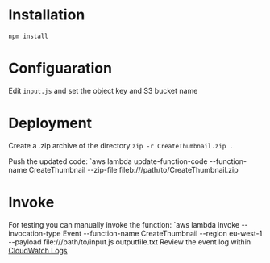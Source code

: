 Installation
============
`npm install`

Configuaration
==============
Edit `input.js` and set the object key and S3 bucket name 

Deployment
==========
Create a .zip archive of the directory
`zip -r CreateThumbnail.zip .`

Push the updated code:
`aws lambda update-function-code --function-name CreateThumbnail --zip-file fileb:///path/to/CreateThumbnail.zip 

Invoke
======
For testing you can manually invoke the function:
`aws lambda invoke --invocation-type Event --function-name CreateThumbnail --region eu-west-1 --payload file:///path/to/input.js outputfile.txt 
Review the event log within [CloudWatch Logs](https://eu-west-1.console.aws.amazon.com/cloudwatch/home?region=eu-west-1#logs:)


